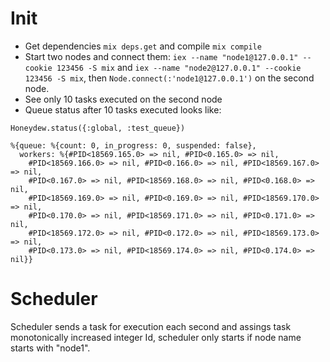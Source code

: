 # Init
* Get dependencies `mix deps.get` and compile `mix compile`
* Start two nodes and connect them: `iex --name "node1@127.0.0.1" --cookie 123456 -S mix` and `iex --name "node2@127.0.0.1" --cookie 123456 -S mix`, then `Node.connect(:'node1@127.0.0.1')` on the second node.
* See only 10 tasks executed on the second node
* Queue status after 10 tasks executed looks like:

```
Honeydew.status({:global, :test_queue})

%{queue: %{count: 0, in_progress: 0, suspended: false},
  workers: %{#PID<18569.165.0> => nil, #PID<0.165.0> => nil,
    #PID<18569.166.0> => nil, #PID<0.166.0> => nil, #PID<18569.167.0> => nil,
    #PID<0.167.0> => nil, #PID<18569.168.0> => nil, #PID<0.168.0> => nil,
    #PID<18569.169.0> => nil, #PID<0.169.0> => nil, #PID<18569.170.0> => nil,
    #PID<0.170.0> => nil, #PID<18569.171.0> => nil, #PID<0.171.0> => nil,
    #PID<18569.172.0> => nil, #PID<0.172.0> => nil, #PID<18569.173.0> => nil,
    #PID<0.173.0> => nil, #PID<18569.174.0> => nil, #PID<0.174.0> => nil}}
```

# Scheduler 
Scheduler sends a task for execution each second and assings task monotonically increased integer Id, scheduler only starts if node name starts with "node1".
